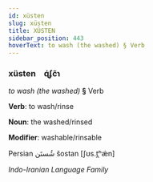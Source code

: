 ```yaml
---
id: xüsten
slug: xüsten
title: XÜSTEN
sidebar_position: 443
hoverText: to wash (the washed) § Verb
---
```


### xüsten&emsp;<span kind="abugida">ɋ́ʄc̃ɿ</span>

*to wash (the washed)* **§** Verb

**Verb**: to wash/rinse

**Noun**: the washed/rinsed

**Modifier**: washable/rinsable

Persian ⁧شُستَن⁩ šostan [ʃʊs.t̪ʰǽn]

*Indo-Iranian Language Family*